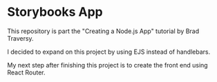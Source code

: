 # Storybooks App

This repository is part the "Creating a Node.js App" tutorial by Brad Traversy.

I decided to expand on this project by using EJS instead of handlebars. 

My next step after finishing this project is to create the front end using React Router.
